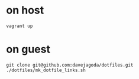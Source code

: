 on host
=======

```
vagrant up
```

on guest
========

```
git clone git@github.com:davejagoda/dotfiles.git
./dotfiles/mk_dotfile_links.sh
```
